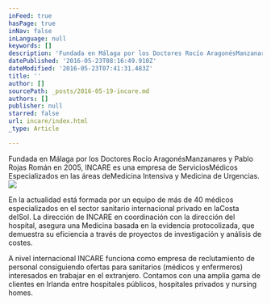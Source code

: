 ```yaml
---
inFeed: true
hasPage: true
inNav: false
inLanguage: null
keywords: []
description: 'Fundada en Málaga por los Doctores Rocío AragonésManzanares y Pablo Rojas Román en 2005, INCARE es una empresa de ServiciosMédicos Especializados en las áreas deMedicina Intensiva y Medicina de Urgencias.'
datePublished: '2016-05-23T08:16:49.910Z'
dateModified: '2016-05-23T07:41:31.483Z'
title: ''
author: []
sourcePath: _posts/2016-05-19-incare.md
authors: []
publisher: null
starred: false
url: incare/index.html
_type: Article

---
```

Fundada en Málaga por los Doctores Rocío AragonésManzanares y Pablo Rojas Román en 2005, INCARE es una empresa de ServiciosMédicos Especializados en las áreas deMedicina Intensiva y Medicina de Urgencias.
![](https://the-grid-user-content.s3-us-west-2.amazonaws.com/427c853e-2a54-4e00-af09-71063313f4ef.jpg)

En la actualidad está formada por un equipo de más de 40 médicos especializados en el sector sanitario internacional privado en laCosta delSol. La dirección de INCARE en coordinación con la dirección del hospital, asegura una Medicina basada en la evidencia protocolizada, que demuestra su eficiencia a través de proyectos de investigación y análisis de costes.

A nivel internacional INCARE funciona como empresa de reclutamiento de personal consiguiendo ofertas para sanitarios (médicos y enfermeros) interesados en trabajar en el extranjero. Contamos con una amplia gama de clientes en Irlanda entre hospitales públicos, hospitales privados y nursing homes.
